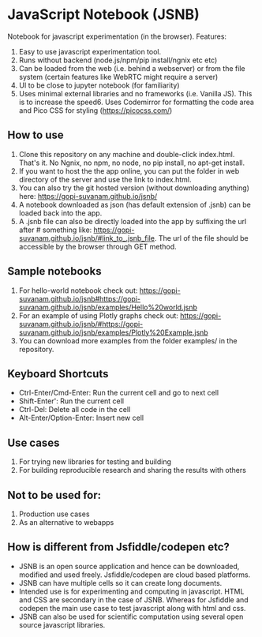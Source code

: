 # JavaScript Notebook (JSNB)
Notebook for javascript experimentation (in the browser). Features:
1. Easy to use javascript experimentation tool.
2. Runs without backend (node.js/npm/pip install/ngnix etc etc)
3. Can be loaded from the web (i.e. behind a webserver) or from the file system   (certain features like WebRTC might require a server)
4. UI to be close to jupyter notebook (for familiarity)
5. Uses minimal external libraries and no frameworks (i.e. Vanilla JS). This is to increase the speed6. Uses Codemirror for formatting the code area and Pico CSS for styling (https://picocss.com/)

## How to use
1. Clone this repository on any machine and double-click index.html. That's it. No Ngnix, no npm, no node, no pip install, no apt-get install.
2. If you want to host the the app online, you can put the folder in web directory of the server and use the link to index.html.
3. You can also try the git hosted version (without downloading anything) here: https://gopi-suvanam.github.io/jsnb/
4. A notebook downloaded as json (has default extension of .jsnb) can be loaded back into the app.
5. A .jsnb file can also be directly loaded into the app by suffixing the url after # something like: https://gopi-suvanam.github.io/jsnb/#link_to_.jsnb_file. The url of the file should be accessible by the browser through GET method.

## Sample notebooks
1. For hello-world notebook check out: https://gopi-suvanam.github.io/jsnb#https://gopi-suvanam.github.io/jsnb/examples/Hello%20world.jsnb
2. For an example of using Plotly graphs check out: https://gopi-suvanam.github.io/jsnb/#https://gopi-suvanam.github.io/jsnb/examples/Plotly%20Example.jsnb
3. You can download more examples from the folder examples/ in the repository.

## Keyboard Shortcuts
- Ctrl-Enter/Cmd-Enter: Run the current cell and go to next cell
- Shift-Enter': Run the current cell
- Ctrl-Del: Delete all code in the cell
- Alt-Enter/Option-Enter: Insert new cell

## Use cases
1. For trying new libraries for testing and building
2. For building reproducible research and sharing the results with others

## Not to be used for:
1. Production use cases
2. As an alternative to webapps

## How is different from Jsfiddle/codepen etc?
- JSNB is an open source application and hence can be downloaded, modified and used freely. Jsfiddle/codepen are cloud based platforms.
- JSNB can have multiple cells so it can create long documents.
- Intended use is for experimenting and computing in javascript. HTML and CSS are secondary in the case of JSNB. Whereas for Jsfiddle and codepen the main use case to test javascript along with html and css.
- JSNB can also be used for scientific computation using several open source javascript libraries.


